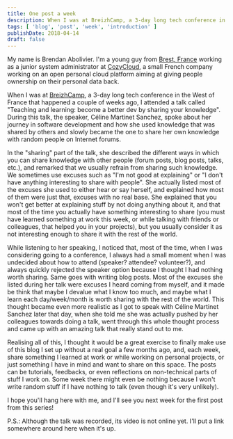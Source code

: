 ```yaml
---
title: One post a week
description: When I was at BreizhCamp, a 3-day long tech conference in the West of France that happened a couple of weeks ago, I attended a talk that gave me the idea to share each week on this blog some new stuff I learned on the way.
tags: [ 'blog', 'post', 'week', 'introduction' ]
publishDate: 2018-04-14
draft: false
---
```


My name is Brendan Abolivier. I'm a young guy from [Brest, France](https://www.openstreetmap.org/relation/1076124) working as a junior system administrator at [CozyCloud](https://cozy.io/), a small French company working on an open personal cloud platform aiming at giving people ownership on their personal data back.

When I was at [BreizhCamp](https://www.breizhcamp.org/), a 3-day long tech conference in the West of France that happened a couple of weeks ago, I attended a talk called "Teaching and learning: become a better dev by sharing your knowledge". During this talk, the speaker, Céline Martinet Sanchez, spoke about her journey in software development and how she used knowledge that was shared by others and slowly became the one to share her own knowledge with random people on Internet forums.

In the "sharing" part of the talk, she described the different ways in which you can share knowledge with other people (forum posts, blog posts, talks, etc.), and remarked that we usually refrain from sharing such knowledge. We sometimes use excuses such as "I'm not good at explaining" or "I don't have anything interesting to share with people". She actually listed most of the excuses she used to either hear or say herself, and explained how most of them were just that, excuses with no real base. She explained that you won't get better at explaining stuff by not doing anything about it, and that most of the time you actually have something interesting to share (you must have learned something at work this week, or while talking with friends or colleagues, that helped you in your projects), but you usually consider it as not interesting enough to share it with the rest of the world.

While listening to her speaking, I noticed that, most of the time, when I was considering going to a conference, I always had a small moment when I was undecided about how to attend (speaker? attendee? volunteer?), and always quickly rejected the speaker option because I thought I had nothing worth sharing. Same goes with writing blog posts. Most of the excuses she listed during her talk were excuses I heard coming from myself, and it made be think that maybe I devalue what I know too much, and maybe what I learn each day/week/month is worth sharing with the rest of the world. This thought became even more realistic as I got to speak with Céline Martinet Sanchez later that day, when she told me she was actually pushed by her colleagues towards doing a talk, went through this whole thought process and came up with an amazing talk that really stand out to me.

Realising all of this, I thought it would be a great exercise to finally make use of this blog I set up without a real goal a few months ago, and, each week, share something I learned at work or while working on personal projects, or just something I have in mind and want to share on this space. The posts can be tutorials, feedbacks, or even reflections on non-technical parts of stuff I work on. Some week there might even be nothing because I won't write random stuff if I have nothing to talk (even though it's very unlikely).

I hope you'll hang here with me, and I'll see you next week for the first post from this series!

P.S.: Although the talk was recorded, its video is not online yet. I'll put a link somewhere around here when it's up.
